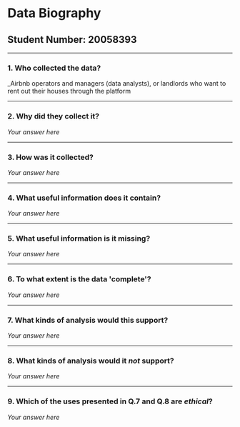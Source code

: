 # Data Biography

## Student Number: 20058393

---

### 1. Who collected the data?

_Airbnb operators and managers (data analysts), or landlords who want to rent out their houses through the platform

---

### 2. Why did they collect it?

_Your answer here_

---

### 3. How was it collected?

_Your answer here_

---

### 4. What useful information does it contain?


_Your answer here_

---

### 5. What useful information is it missing?

_Your answer here_

---

### 6. To what extent is the data 'complete'?

_Your answer here_

---

### 7. What kinds of analysis would this support?

_Your answer here_

---

### 8. What kinds of analysis would it _not_ support?

_Your answer here_

---

### 9. Which of the uses presented in Q.7 and Q.8 are _ethical_?

_Your answer here_

 
